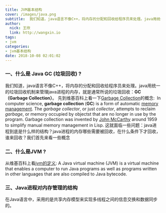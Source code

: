 ```yaml
---
title: JVM基本结构
cover: /images/java.png
subtitle:  我们知道，java语言不像C++，将内存的分配和回收给程序员来处理。java用统一的垃圾回收机制来管理java进程的内存，就是通常所说的垃圾回收：GC（Garbage Collection）
author: 
  nick: 王欣
  link: http://wangxin.io
tags: 
- jvm
categories: 
- jvm基本结构
date: 2018-10-08 02:01:02      
---
```


### 一、什么是 Java GC (垃圾回收) ?
​       我们知道，java语言不像C++，将内存的分配和回收给程序员来处理。java用统一的垃圾回收机制来管理java进程的内存，就是通常所说的垃圾回收：**GC（Garbage Collection）**。
先到维基百科上看一下[Garbage Collection](https://en.wikipedia.org/wiki/Garbage_collection_(computer_science))的概念:
​      In computer science, **garbage collection** (**GC**) is a form of automatic [memory management](https://en.wikipedia.org/wiki/Memory_management). The *garbage collector*, or just *collector*, attempts to reclaim *garbage*, or memory occupied by objectst that are no longer in use by the program. Garbage collection was invented by [John McCarthy](https://en.wikipedia.org/wiki/John_McCarthy_(computer_scientist)) around 1959 to simplify manual memory management in Lisp.
​     这就面临一些问题：java进程到底是什么样的结构？java进程的内存哪些需要被回收，在什么条件下才回收，谁来回收？我们首先来看一些概念

### 二、什么是JVM ? 
从维基百科上看[jvm的定义](https://en.wikipedia.org/wiki/Java_virtual_machine):
   A Java virtual machine (JVM) is a virtual machine that enables a computer to run Java programs as well as programs written in other languages that are also compiled to Java bytecode.         

### 三、Java进程对内存管理的结构
在Java语言中，采用的是共享内存模型来实现多线程之间的信息交换和数据同步的。 

​      



